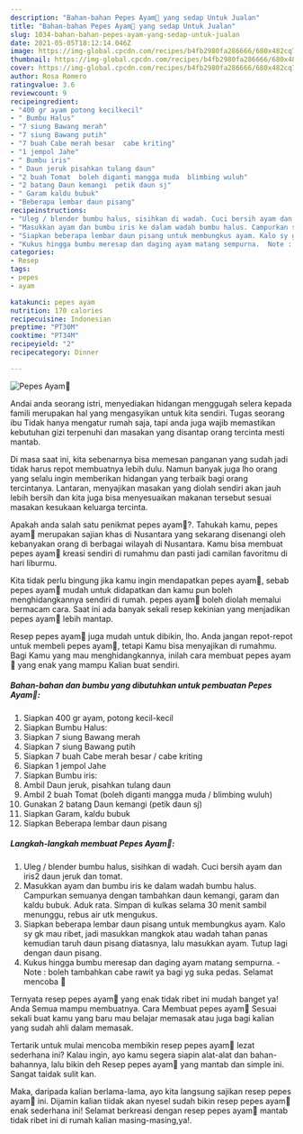 ```yaml
---
description: "Bahan-bahan Pepes Ayam🐔 yang sedap Untuk Jualan"
title: "Bahan-bahan Pepes Ayam🐔 yang sedap Untuk Jualan"
slug: 1034-bahan-bahan-pepes-ayam-yang-sedap-untuk-jualan
date: 2021-05-05T18:12:14.046Z
image: https://img-global.cpcdn.com/recipes/b4fb2980fa286666/680x482cq70/pepes-ayam🐔-foto-resep-utama.jpg
thumbnail: https://img-global.cpcdn.com/recipes/b4fb2980fa286666/680x482cq70/pepes-ayam🐔-foto-resep-utama.jpg
cover: https://img-global.cpcdn.com/recipes/b4fb2980fa286666/680x482cq70/pepes-ayam🐔-foto-resep-utama.jpg
author: Rosa Romero
ratingvalue: 3.6
reviewcount: 9
recipeingredient:
- "400 gr ayam potong kecilkecil"
- " Bumbu Halus"
- "7 siung Bawang merah"
- "7 siung Bawang putih"
- "7 buah Cabe merah besar  cabe kriting"
- "1 jempol Jahe"
- " Bumbu iris"
- " Daun jeruk pisahkan tulang daun"
- "2 buah Tomat  boleh diganti mangga muda  blimbing wuluh"
- "2 batang Daun kemangi  petik daun sj"
- " Garam kaldu bubuk"
- "Beberapa lembar daun pisang"
recipeinstructions:
- "Uleg / blender bumbu halus, sisihkan di wadah. Cuci bersih ayam dan iris2 daun jeruk dan tomat."
- "Masukkan ayam dan bumbu iris ke dalam wadah bumbu halus. Campurkan semuanya dengan tambahkan daun kemangi, garam dan kaldu bubuk. Aduk rata. Simpan di kulkas selama 30 menit sambil menunggu, rebus air utk mengukus."
- "Siapkan beberapa lembar daun pisang untuk membungkus ayam. Kalo sy gk mau ribet, jadi masukkan mangkok atau wadah tahan panas kemudian taruh daun pisang diatasnya, lalu masukkan ayam. Tutup lagi dengan daun pisang."
- "Kukus hingga bumbu meresap dan daging ayam matang sempurna.  Note : boleh tambahkan cabe rawit ya bagi yg suka pedas. Selamat mencoba 🥰"
categories:
- Resep
tags:
- pepes
- ayam

katakunci: pepes ayam 
nutrition: 170 calories
recipecuisine: Indonesian
preptime: "PT30M"
cooktime: "PT34M"
recipeyield: "2"
recipecategory: Dinner

---
```



![Pepes Ayam🐔](https://img-global.cpcdn.com/recipes/b4fb2980fa286666/680x482cq70/pepes-ayam🐔-foto-resep-utama.jpg)

Andai anda seorang istri, menyediakan hidangan menggugah selera kepada famili merupakan hal yang mengasyikan untuk kita sendiri. Tugas seorang ibu Tidak hanya mengatur rumah saja, tapi anda juga wajib memastikan kebutuhan gizi terpenuhi dan masakan yang disantap orang tercinta mesti mantab.

Di masa  saat ini, kita sebenarnya bisa memesan panganan yang sudah jadi tidak harus repot membuatnya lebih dulu. Namun banyak juga lho orang yang selalu ingin memberikan hidangan yang terbaik bagi orang tercintanya. Lantaran, menyajikan masakan yang diolah sendiri akan jauh lebih bersih dan kita juga bisa menyesuaikan makanan tersebut sesuai masakan kesukaan keluarga tercinta. 



Apakah anda salah satu penikmat pepes ayam🐔?. Tahukah kamu, pepes ayam🐔 merupakan sajian khas di Nusantara yang sekarang disenangi oleh kebanyakan orang di berbagai wilayah di Nusantara. Kamu bisa membuat pepes ayam🐔 kreasi sendiri di rumahmu dan pasti jadi camilan favoritmu di hari liburmu.

Kita tidak perlu bingung jika kamu ingin mendapatkan pepes ayam🐔, sebab pepes ayam🐔 mudah untuk didapatkan dan kamu pun boleh menghidangkannya sendiri di rumah. pepes ayam🐔 boleh diolah memalui bermacam cara. Saat ini ada banyak sekali resep kekinian yang menjadikan pepes ayam🐔 lebih mantap.

Resep pepes ayam🐔 juga mudah untuk dibikin, lho. Anda jangan repot-repot untuk membeli pepes ayam🐔, tetapi Kamu bisa menyajikan di rumahmu. Bagi Kamu yang mau menghidangkannya, inilah cara membuat pepes ayam🐔 yang enak yang mampu Kalian buat sendiri.

<!--inarticleads1-->

##### Bahan-bahan dan bumbu yang dibutuhkan untuk pembuatan Pepes Ayam🐔:

1. Siapkan 400 gr ayam, potong kecil-kecil
1. Siapkan  Bumbu Halus:
1. Siapkan 7 siung Bawang merah
1. Siapkan 7 siung Bawang putih
1. Siapkan 7 buah Cabe merah besar / cabe kriting
1. Siapkan 1 jempol Jahe
1. Siapkan  Bumbu iris:
1. Ambil  Daun jeruk, pisahkan tulang daun
1. Ambil 2 buah Tomat  (boleh diganti mangga muda / blimbing wuluh)
1. Gunakan 2 batang Daun kemangi  (petik daun sj)
1. Siapkan  Garam, kaldu bubuk
1. Siapkan Beberapa lembar daun pisang




<!--inarticleads2-->

##### Langkah-langkah membuat Pepes Ayam🐔:

1. Uleg / blender bumbu halus, sisihkan di wadah. Cuci bersih ayam dan iris2 daun jeruk dan tomat.
1. Masukkan ayam dan bumbu iris ke dalam wadah bumbu halus. Campurkan semuanya dengan tambahkan daun kemangi, garam dan kaldu bubuk. Aduk rata. Simpan di kulkas selama 30 menit sambil menunggu, rebus air utk mengukus.
1. Siapkan beberapa lembar daun pisang untuk membungkus ayam. Kalo sy gk mau ribet, jadi masukkan mangkok atau wadah tahan panas kemudian taruh daun pisang diatasnya, lalu masukkan ayam. Tutup lagi dengan daun pisang.
1. Kukus hingga bumbu meresap dan daging ayam matang sempurna.  - Note : boleh tambahkan cabe rawit ya bagi yg suka pedas. Selamat mencoba 🥰




Ternyata resep pepes ayam🐔 yang enak tidak ribet ini mudah banget ya! Anda Semua mampu membuatnya. Cara Membuat pepes ayam🐔 Sesuai sekali buat kamu yang baru mau belajar memasak atau juga bagi kalian yang sudah ahli dalam memasak.

Tertarik untuk mulai mencoba membikin resep pepes ayam🐔 lezat sederhana ini? Kalau ingin, ayo kamu segera siapin alat-alat dan bahan-bahannya, lalu bikin deh Resep pepes ayam🐔 yang mantab dan simple ini. Sangat taidak sulit kan. 

Maka, daripada kalian berlama-lama, ayo kita langsung sajikan resep pepes ayam🐔 ini. Dijamin kalian tiidak akan nyesel sudah bikin resep pepes ayam🐔 enak sederhana ini! Selamat berkreasi dengan resep pepes ayam🐔 mantab tidak ribet ini di rumah kalian masing-masing,ya!.

